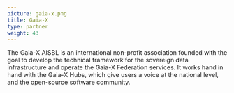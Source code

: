```yaml
---
picture: gaia-x.png
title: Gaia-X
type: partner
weight: 43
---
```


The Gaia-X AISBL is an international non-profit association founded with the goal to develop the technical framework for the sovereign data infrastructure and operate the Gaia-X Federation services. It works hand in hand with the Gaia-X Hubs, which give users a voice at the national level, and the open-source software community.